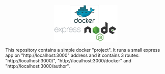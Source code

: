 <p align="center">
    <img src="./assets/docker-express-node.png" width="200">
</p>

This repository contains a simple docker "project".
It runs a small express app on "http://localhost:3000" address and it contains 3 routes: "http://localhost:3000/", "http://localhost:3000/docker" and "http://localhost:3000/author".
